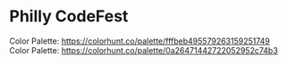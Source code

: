 # Philly CodeFest

Color Palette: https://colorhunt.co/palette/fffbeb495579263159251749
Color Palette: https://colorhunt.co/palette/0a26471442722052952c74b3
